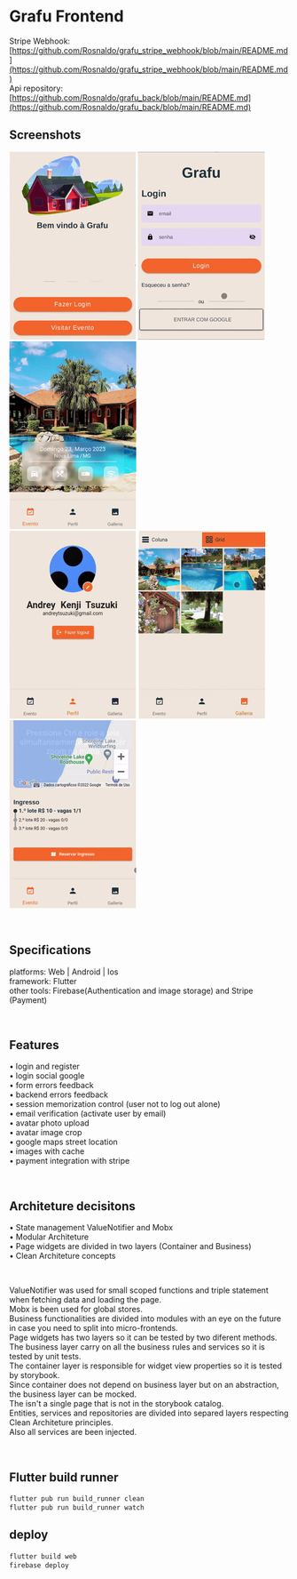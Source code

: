 # Grafu Frontend

Stripe Webhook: [https://github.com/Rosnaldo/grafu_stripe_webhook/blob/main/README.md](https://github.com/Rosnaldo/grafu_stripe_webhook/blob/main/README.md) <br>
Api repository: [https://github.com/Rosnaldo/grafu_back/blob/main/README.md](https://github.com/Rosnaldo/grafu_back/blob/main/README.md)

## Screenshots
![Alt Text](./assets/welcome.gif)
![Alt Text](./assets/form.gif)
![Alt Text](./assets/principal.gif)
<br>
![Alt Text](./assets/profile.gif)
![Alt Text](./assets/gallery.gif)
![Alt Text](./assets/payment.gif)

<br>

## Specifications 
platforms: Web | Android | Ios <br>
framework: Flutter <br>
other tools: Firebase(Authentication and image storage) and Stripe (Payment) <br>

<br>

## Features 
• login and register <br>
• login social google <br>
• form errors feedback <br>
• backend errors feedback <br>
• session memorization control (user not to log out alone) <br>
• email verification (activate user by email) <br>
• avatar photo upload <br>
• avatar image crop <br>
• google maps street location <br>
• images with cache <br>
• payment integration with stripe <br>

<br>

## Architeture decisitons
• State management ValueNotifier and Mobx <br>
• Modular Architeture <br>
• Page widgets are divided in two layers (Container and Business) <br>
• Clean Architeture concepts <br>

<br>

ValueNotifier was used for small scoped functions and triple statement when fetching data and loading the page. <br>
Mobx is been used for global stores. <br>
Business functionalities are divided into modules with an eye on the future in case you need to split into micro-frontends. <br>
Page widgets has two layers so it can be tested by two diferent methods.<br>
The business layer carry on all the business rules and services so it is tested by unit tests. <br>
The container layer is responsible for widget view properties so it is tested by storybook. <br>
Since container does not depend on business layer but on an abstraction, the business layer can be mocked. <br>
The isn't a single page that is not in the storybook catalog. <br>
Entities, services and repositories are divided into separed layers respecting Clean Architeture principles. <br>
Also all services are been injected. <br>

<br>

## Flutter build runner

```
flutter pub run build_runner clean
flutter pub run build_runner watch
```

## deploy

```
flutter build web
firebase deploy
```
